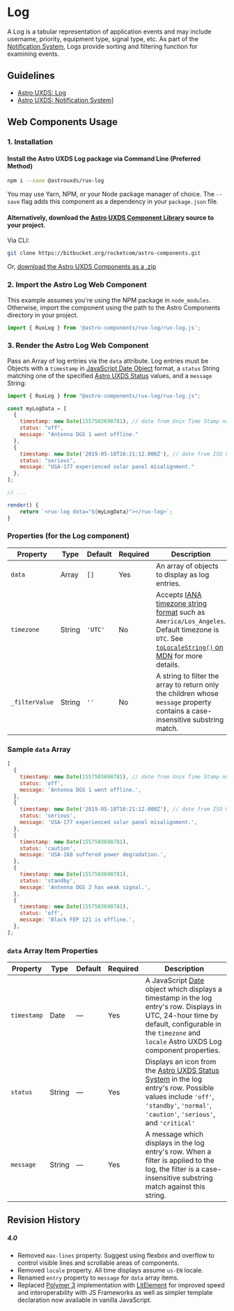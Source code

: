 # Log

A Log is a tabular representation of application events and may include username, priority, equipment type, signal type, etc. As part of the [Notification System](https://www.astrouxds.com/design-guidelines/notifications), Logs provide sorting and filtering function for examining events.

## Guidelines

- [Astro UXDS: Log](http://www.astrouxds.com/ui-components/log)
- [Astro UXDS: Notification System](https://www.astrouxds.com/design-guidelines/notifications)]

## Web Components Usage

### 1. Installation

#### Install the Astro UXDS Log package via Command Line (Preferred Method)

```sh
npm i --save @astrouxds/rux-log
```

You may use Yarn, NPM, or your Node package manager of choice. The `--save` flag adds this component as a dependency in your `package.json` file.

#### **Alternatively**, download the [Astro UXDS Component Library](https://bitbucket.org/rocketcom/astro-components/src/master/) source to your project.

Via CLI:

```sh
git clone https://bitbucket.org/rocketcom/astro-components.git
```

Or, [download the Astro UXDS Components as a .zip](https://bitbucket.org/rocketcom/astro-components/get/master.zip)

### 2. Import the Astro Log Web Component

This example assumes you're using the NPM package in `node_modules`. Otherwise, import the component using the path to the Astro Components directory in your project.

```javascript
import { RuxLog } from '@astro-components/rux-log/rux-log.js';
```

### 3. Render the Astro Log Web Component

Pass an Array of log entries via the `data` attribute. Log entries must be Objects with a `timestamp` in [JavaScript Date Object](https://developer.mozilla.org/en-US/docs/Web/JavaScript/Reference/Global_Objects/Date) format, a `status` String matching one of the specified [Astro UXDS Status](https://astrouxds.com/design-guidelines/status-system) values, and a `message` String:

```javascript
import { RuxLog } from "@astro-components/rux-log/rux-log.js";

const myLogData = [
  {
    timestamp: new Date(1557503698781), // date from Unix Time Stamp number
    status: "off",
    message: "Antenna DGS 1 went offline."
  },
  {
    timestamp: new Date('2019-05-10T16:21:12.000Z'), // date from ISO 8601 string format
    status: "serious",
    message: "USA-177 experienced solar panel misalignment."
  },
];

// ...

render() {
	return `<rux-log data="${myLogData}"></rux-log>`;
}
```

### Properties (for the Log component)

| Property       | Type   | Default | Required | Description                                                                                                                                                                                                                                                                                             |
| -------------- | ------ | ------- | -------- | ------------------------------------------------------------------------------------------------------------------------------------------------------------------------------------------------------------------------------------------------------------------------------------------------------- |
| `data`         | Array  | `[]`    | Yes      | An array of objects to display as log entries.                                                                                                                                                                                                                                                          |
| `timezone`     | String | `'UTC'` | No       | Accepts [IANA timezone string format](https://www.iana.org/time-zones) such as `America/Los_Angeles`. Default timezone is `UTC`. See [`toLocaleString()` on MDN](https://developer.mozilla.org/en-US/docs/Web/JavaScript/Reference/Global_Objects/Date/toLocaleTimeString#Parameters) for more details. |
| `_filterValue` | String | `''`    | No       | A string to filter the array to return only the children whose `message` property contains a case-insensitive substring match.                                                                                                                                                                          |

### Sample `data` Array

```js
[
  {
    timestamp: new Date(1557503698781), // date from Unix Time Stamp number
    status: 'off',
    message: 'Antenna DGS 1 went offline.',
  },
  {
    timestamp: new Date('2019-05-10T16:21:12.000Z'), // date from ISO 8601 string format
    status: 'serious',
    message: 'USA-177 experienced solar panel misalignment.',
  },
  {
    timestamp: new Date(1557503698781),
    status: 'caution',
    message: 'USA-168 suffered power degradation.',
  },
  {
    timestamp: new Date(1557503698781),
    status: 'standby',
    message: 'Antenna DGS 2 has weak signal.',
  },
  {
    timestamp: new Date(1557503698781),
    status: 'off',
    message: 'Black FEP 121 is offline.',
  },
];
```

### `data` Array Item Properties

| Property    | Type   | Default | Required | Description                                                                                                                                                                                                                                                                                     |
| ----------- | ------ | ------- | -------- | ----------------------------------------------------------------------------------------------------------------------------------------------------------------------------------------------------------------------------------------------------------------------------------------------- |
| `timestamp` | Date   | —       | Yes      | A JavaScript [Date](https://developer.mozilla.org/en-US/docs/Web/JavaScript/Reference/Global_Objects/Date) object which displays a timestamp in the log entry's row. Displays in UTC, 24-hour time by default, configurable in the `timezone` and `locale` Astro UXDS Log component properties. |
| `status`    | String | —       | Yes      | Displays an icon from the [Astro UXDS Status System](https://astrouxds.com/design-guidelines/status-system) in the log entry's row. Possible values include `'off'`, `'standby'`, `'normal'`, `'caution'`, `'serious'`, and `'critical'`                                                        |
| `message`   | String | —       | Yes      | A message which displays in the log entry's row. When a filter is applied to the log, the filter is a case-insensitive substring match against this string.                                                                                                                                     |

## Revision History

##### **4.0**

- Removed `max-lines` property. Suggest using flexbox and overflow to control visible lines and scrollable areas of components.
- Removed `locale` property. All time displays assume `us-EN` locale.
- Renamed `entry` property to `message` for `data` array items.
- Replaced [Polymer 3](https://www.polymer-project.org) implementation with [LitElement](https://lit-element.polymer-project.org/) for improved speed and interoperability with JS Frameworks as well as simpler template declaration now available in vanilla JavaScript.
